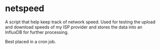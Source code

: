 # netspeed

A script that help keep track of network speed. Used for testing the upload and download speeds of my ISP provider 
and stores the data into an InfluxDB for further processing.

Best placed in a cron job.
